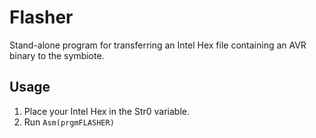 Flasher
=======

Stand-alone program for transferring an Intel Hex file containing an AVR binary to the symbiote.

## Usage

1. Place your Intel Hex in the Str0 variable.
2. Run `Asm(prgmFLASHER)`
